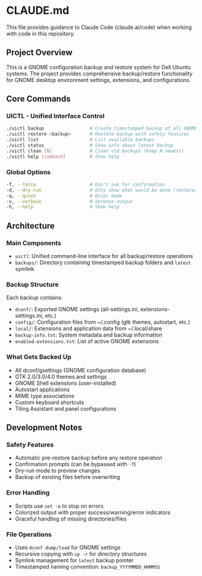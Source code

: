 # CLAUDE.md

This file provides guidance to Claude Code (claude.ai/code) when working with code in this repository.

## Project Overview

This is a GNOME configuration backup and restore system for Dell Ubuntu systems. The project provides comprehensive backup/restore functionality for GNOME desktop environment settings, extensions, and configurations.

## Core Commands

### UICTL - Unified Interface Control
```bash
./uictl backup                 # Create timestamped backup of all GNOME settings
./uictl restore <backup>       # Restore backup with safety features
./uictl list                   # List available backups  
./uictl status                 # Show info about latest backup
./uictl clean [N]              # Clean old backups (keep N newest)
./uictl help [command]         # Show help
```

### Global Options
```bash
-f, --force                    # Don't ask for confirmation
-d, --dry-run                  # Only show what would be done (restore/clean)
-q, --quiet                    # Quiet mode
-v, --verbose                  # Verbose output
-h, --help                     # Show help
```

## Architecture

### Main Components
- `uictl`: Unified command-line interface for all backup/restore operations
- `backups/`: Directory containing timestamped backup folders and `latest` symlink

### Backup Structure
Each backup contains:
- `dconf/`: Exported GNOME settings (all-settings.ini, extensions-settings.ini, etc.)
- `config/`: Configuration files from ~/.config (gtk themes, autostart, etc.)
- `local/`: Extensions and application data from ~/.local/share
- `backup-info.txt`: System metadata and backup information
- `enabled-extensions.txt`: List of active GNOME extensions

### What Gets Backed Up
- All dconf/gsettings (GNOME configuration database)
- GTK 2.0/3.0/4.0 themes and settings
- GNOME Shell extensions (user-installed)
- Autostart applications
- MIME type associations
- Custom keyboard shortcuts
- Tiling Assistant and panel configurations

## Development Notes

### Safety Features
- Automatic pre-restore backup before any restore operation
- Confirmation prompts (can be bypassed with `-f`)
- Dry-run mode to preview changes
- Backup of existing files before overwriting

### Error Handling
- Scripts use `set -e` to stop on errors
- Colorized output with proper success/warning/error indicators
- Graceful handling of missing directories/files

### File Operations
- Uses `dconf dump/load` for GNOME settings
- Recursive copying with `cp -r` for directory structures
- Symlink management for `latest` backup pointer
- Timestamped naming convention: `backup_YYYYMMDD_HHMMSS`